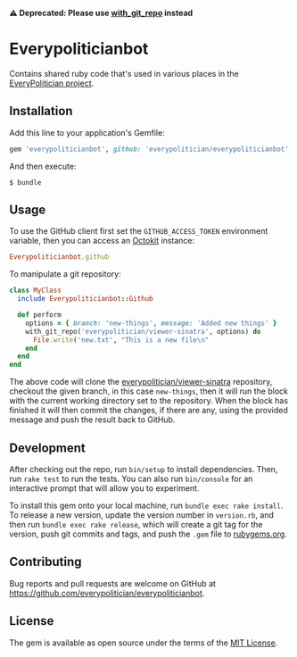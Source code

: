 **:warning: Deprecated: Please use [with_git_repo](https://github.com/everypolitician/with_git_repo) instead**

# Everypoliticianbot

Contains shared ruby code that's used in various places in the [EveryPolitician project](http://everypolitician.org).

## Installation

Add this line to your application's Gemfile:

```ruby
gem 'everypoliticianbot', github: 'everypolitician/everypoliticianbot'
```

And then execute:

    $ bundle

## Usage

To use the GitHub client first set the `GITHUB_ACCESS_TOKEN` environment variable, then you can access an [Octokit](http://octokit.github.io/octokit.rb/) instance:

```ruby
Everypoliticianbot.github
```

To manipulate a git repository:

```ruby
class MyClass
  include Everypoliticianbot::Github

  def perform
    options = { branch: 'new-things', message: 'Added new things' }
    with_git_repo('everypolitician/viewer-sinatra', options) do
      File.write('new.txt', "This is a new file\n"
    end
  end
end
```

The above code will clone the [everypolitician/viewer-sinatra](https://github.com/everypolitician/viewer-sinatra) repository, checkout the given branch, in this case `new-things`, then it will run the block with the current working directory set to the repository. When the block has finished it will then commit the changes, if there are any, using the provided message and push the result back to GitHub.

## Development

After checking out the repo, run `bin/setup` to install dependencies. Then, run `rake test` to run the tests. You can also run `bin/console` for an interactive prompt that will allow you to experiment.

To install this gem onto your local machine, run `bundle exec rake install`. To release a new version, update the version number in `version.rb`, and then run `bundle exec rake release`, which will create a git tag for the version, push git commits and tags, and push the `.gem` file to [rubygems.org](https://rubygems.org).

## Contributing

Bug reports and pull requests are welcome on GitHub at https://github.com/everypolitician/everypoliticianbot.


## License

The gem is available as open source under the terms of the [MIT License](http://opensource.org/licenses/MIT).

